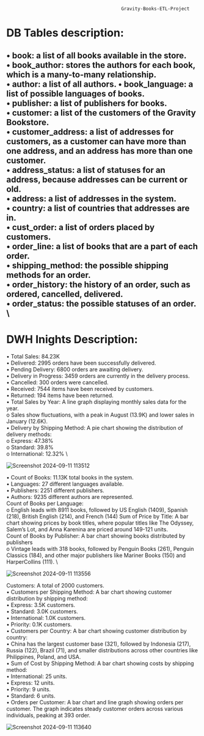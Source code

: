                                               Gravity-Books-ETL-Project
# DB Tables description: 

•	book: a list of all books available in the store. \
•	book_author: stores the authors for each book, which is a many-to-many relationship. \
•	author: a list of all authors.
•	book_language: a list of possible languages of books. \
•	publisher: a list of publishers for books. \
•	customer: a list of the customers of the Gravity Bookstore. \
•	customer_address: a list of addresses for customers, as a customer can have more than one address, and an address has more than one customer. \
•	address_status: a list of statuses for an address, because addresses can be current or old. \
•	address: a list of addresses in the system. \
•	country: a list of countries that addresses are in. \
•	cust_order: a list of orders placed by customers. \
•	order_line: a list of books that are a part of each order. \
•	shipping_method: the possible shipping methods for an order. \
•	order_history: the history of an order, such as ordered, cancelled, delivered. \
•	order_status: the possible statuses of an order. \
--------------------------------------------------------------------------------------------------------------------------

# DWH Inights Description:

•  Total Sales: 84.23K \
•  Delivered: 2995 orders have been successfully delivered. \
•  Pending Delivery: 6800 orders are awaiting delivery. \
•  Delivery in Progress: 3459 orders are currently in the delivery process. \
•  Cancelled: 300 orders were cancelled. \
•  Received: 7544 items have been received by customers. \
•  Returned: 194 items have been returned. \
•	 Total Sales by Year: A line graph displaying monthly sales data for the year. \
o	 Sales show fluctuations, with a peak in August (13.9K) and lower sales in January (12.6K). \
•	 Delivery by Shipping Method: A pie chart showing the distribution of delivery methods: \
o	 Express: 47.38% \
o	 Standard: 39.8% \
o	 International: 12.32% \

  
![Screenshot 2024-09-11 113512](https://github.com/user-attachments/assets/f5b5e85a-f0cb-4ba8-9959-89de6bfcb448)



•	Count of Books: 11.13K total books in the system. \
•	Languages: 27 different languages available. \
•	Publishers: 2251 different publishers. \
•	Authors: 9235 different authors are represented. \
Count of Books per Language: \
o	English leads with 8911 books, followed by US English (1409), Spanish (218), British English (214), and French (144)
Sum of Price by Title: A bar chart showing prices by book titles, where popular titles like The Odyssey, Salem’s Lot, and Anna Karenina are priced around 149-121 units. \
Count of Books by Publisher: A bar chart showing books distributed by publishers \
o	Vintage leads with 318 books, followed by Penguin Books (261), Penguin Classics (184), and other major publishers like Mariner Books (150) and HarperCollins (111). \



![Screenshot 2024-09-11 113556](https://github.com/user-attachments/assets/45fbc96d-4a1e-447d-8610-cf208ceab3bc)


Customers: A total of 2000 customers. \
•  Customers per Shipping Method: A bar chart showing customer distribution by shipping method: \
•	Express: 3.5K customers. \
•	Standard: 3.0K customers. \
•	International: 1.0K customers. \
•	Priority: 0.1K customers. \
•  Customers per Country: A bar chart showing customer distribution by country: \
•	 China has the largest customer base (321), followed by Indonesia (217), Russia (122), Brazil (71), and smaller distributions across other countries like Philippines, Poland, and USA. \
•  Sum of Cost by Shipping Method: A bar chart showing costs by shipping method: \
• International: 25 units. \
•	Express: 12 units. \
•	Priority: 9 units. \
•	Standard: 6 units. \
• Orders per Customer: A bar chart and line graph showing orders per customer. The graph indicates steady customer orders across various individuals, peaking at 393 order.



![Screenshot 2024-09-11 113640](https://github.com/user-attachments/assets/873b46f9-c6a0-49a4-b992-baaad50376d4)

